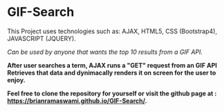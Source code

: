 # GIF-Search

This Project uses technologies such as:  AJAX, HTML5, CSS (Bootstrap4), JAVASCRIPT (JQUERY).

*Can be used by anyone that wants the top 10 results from a GIF API.*

**After user searches a term, AJAX runs a "GET" request from an GIF API
Retrieves that data and dynimacally renders it on screen for the user to enjoy.**

**Feel free to clone the repository for yourself or visit the github page at : https://brianramaswami.github.io/GIF-Search/.**

